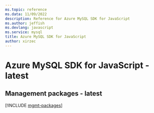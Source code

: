 ```yaml
---
ms.topic: reference
ms.data: 11/09/2022
description: Reference for Azure MySQL SDK for JavaScript
ms.author: jeffish
ms.devlang: javascript
ms.service: mysql
title: Azure MySQL SDK for JavaScript
author: xirzec
---
```

# Azure MySQL SDK for JavaScript - latest

## Management packages - latest
[!INCLUDE [mgmt-packages](mysql-mgmt-index.md)]